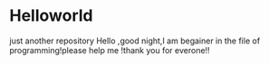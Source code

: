 # Helloworld
just another repository
Hello ,good night,I am  begainer in the file of programming!please help me !thank you for everone!!
